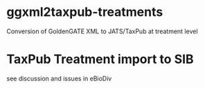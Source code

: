 # ggxml2taxpub-treatments
Conversion of GoldenGATE XML to JATS/TaxPub at treatment level

# TaxPub Treatment import to SIB
see discussion and issues in eBioDiv

